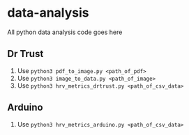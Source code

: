 # data-analysis
All python data analysis code goes here

## Dr Trust
1. Use ```python3 pdf_to_image.py <path_of_pdf>```
2. Use ```python3 image_to_data.py <path_of_image>```
3. Use ```python3 hrv_metrics_drtrust.py <path_of_csv_data>```

## Arduino
1. Use ```python3 hrv_metrics_arduino.py <path_of_csv_data>```
